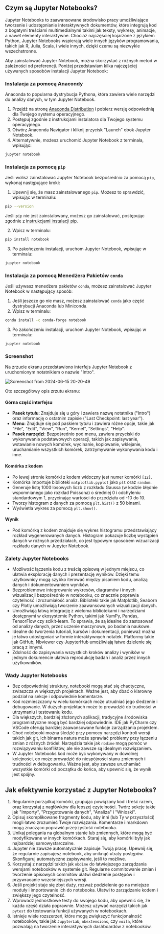 ## Czym są Jupyter Notebooks?

Jupyter Notebooks to zaawansowane środowisko pracy umożliwiające tworzenie i udostępnianie interaktywnych dokumentów, które integrują kod z bogatymi treściami multimedialnymi takimi jak teksty, wykresy, animacje, a nawet elementy interaktywne. Chociaż najczęściej kojarzone z językiem Python, Jupyter Notebooks wspierają wiele innych języków programowania, takich jak R, Julia, Scala, i wiele innych, dzięki czemu są niezwykle wszechstronne.

Aby zainstalować Jupyter Notebook, można skorzystać z różnych metod w zależności od preferencji. Poniżej przedstawiam kilka najczęściej używanych sposobów instalacji Jupyter Notebook:

### Instalacja za pomocą Anacondy

Anaconda to popularna dystrybucja Pythona, która zawiera wiele narzędzi do analizy danych, w tym Jupyter Notebook.

1. Przejdź na stronę [Anaconda Distribution](https://www.anaconda.com/products/distribution) i pobierz wersję odpowiednią dla Twojego systemu operacyjnego.
2. Postępuj zgodnie z instrukcjami instalatora dla Twojego systemu operacyjnego.
3. Otwórz Anaconda Navigator i kliknij przycisk "Launch" obok Jupyter Notebook.
4. Alternatywnie, możesz uruchomić Jupyter Notebook z terminala, wpisując:

```bash
jupyter notebook
```

### Instalacja za pomocą `pip`

Jeśli wolisz zainstalować Jupyter Notebook bezpośrednio za pomocą `pip`, wykonaj następujące kroki:

1. Upewnij się, że masz zainstalowanego `pip`. Możesz to sprawdzić, wpisując w terminalu:

```bash
pip --version
```

Jeśli `pip` nie jest zainstalowany, możesz go zainstalować, postępując zgodnie z [instrukcjami instalacji pip](https://pip.pypa.io/en/stable/installation/).

2. Wpisz w terminalu:

```bash
pip install notebook
```

3. Po zakończeniu instalacji, uruchom Jupyter Notebook, wpisując w terminalu:

```bash
jupyter notebook
```

### Instalacja za pomocą Menedżera Pakietów `conda`

Jeśli używasz menedżera pakietów `conda`, możesz zainstalować Jupyter Notebook w następujący sposób:

1. Jeśli jeszcze go nie masz, możesz zainstalować `conda` jako część dystrybucji Anaconda lub Miniconda.
2. Wpisz w terminalu:

```bash
conda install -c conda-forge notebook
```

3. Po zakończeniu instalacji, uruchom Jupyter Notebook, wpisując w terminalu:

```bash
jupyter notebook
```

### Screenshot

Na zrzucie ekranu przedstawiono interfejs Jupyter Notebook z uruchomionym notatnikiem o nazwie "Intro".

![Screenshot from 2024-06-15 20-20-49](https://github.com/djeada/Kurs-Podstaw-Pythona/assets/37275728/8659eebc-e1a0-4a36-8d89-26915e5d2ee0)

Oto szczegółowy opis zrzutu ekranu:

#### Górna część interfejsu

- **Pasek tytułu**: Znajduje się u góry i zawiera nazwę notatnika ("Intro") oraz informację o ostatnim zapisie ("Last Checkpoint: last year").
- **Menu**: Znajduje się pod paskiem tytułu i zawiera różne opcje, takie jak "File", "Edit", "View", "Run", "Kernel", "Settings", "Help".
- **Pasek narzędzi**: Bezpośrednio pod menu, zawiera przyciski do wykonywania podstawowych operacji, takich jak zapisywanie, wstawianie nowych komórek, wycinanie, kopiowanie, wklejanie, uruchamianie wszystkich komórek, zatrzymywanie wykonywania kodu i inne.

#### Komórka z kodem

- Po lewej stronie komórki z kodem widoczny jest numer komórki `[12]`.
- Komórka importuje biblioteki `matplotlib.pyplot` jako `plt` oraz `random`.
- Generuje listę 1000 losowych liczb z rozkładu Gaussa (w kodzie błędnie wspomnianego jako rozkład Poissona) o średniej 0 i odchyleniu standardowym 1, przycinając wartości do przedziału od -10 do 10.
- Tworzy histogram z danych za pomocą `plt.hist()` z 50 binami.
- Wyświetla wykres za pomocą `plt.show()`.

#### Wynik

- Pod komórką z kodem znajduje się wykres histogramu przedstawiający rozkład wygenerowanych danych. Histogram pokazuje liczbę wystąpień danych w różnych przedziałach, co jest typowym sposobem wizualizacji rozkładu danych w Jupyter Notebook.

### Zalety Jupyter Notebooks

- Możliwość łączenia kodu z treścią opisową w jednym miejscu, co ułatwia eksplorację danych i prezentację wyników. Dzięki temu użytkownicy mogą szybko iterować między pisaniem kodu, analizą danych i dokumentowaniem wyników.
- Bezproblemowe integrowanie wykresów, diagramów i innych wizualizacji bezpośrednio w notebooku, co znacznie poprawia czytelność i zrozumiałość analiz. Biblioteki takie jak Matplotlib, Seaborn czy Plotly umożliwiają tworzenie zaawansowanych wizualizacji danych.
- Umożliwiają łatwą integrację z wieloma bibliotekami i narzędziami dostępnymi w ekosystemie Python, takimi jak NumPy, Pandas, TensorFlow czy scikit-learn. To sprawia, że są idealne do zastosowań od analizy danych, przez uczenie maszynowe, po badania naukowe.
- Idealne do tworzenia tutoriali, kursów i dokumentacji, ponieważ można je łatwo udostępniać w formie interaktywnych notatek. Platformy takie jak GitHub, Nbviewer czy JupyterHub umożliwiają łatwe dzielenie się pracą z innymi.
- Zdolność do zapisywania wszystkich kroków analizy i wyników w jednym dokumencie ułatwia reprodukcję badań i analiz przez innych użytkowników.

### Wady Jupyter Notebooks

- Bez odpowiedniej struktury, notebooki mogą stać się chaotyczne, zwłaszcza w większych projektach. Ważne jest, aby dbać o klarowny podział na sekcje i odpowiednie komentarze.
- Kod rozmieszczony w wielu komórkach może utrudniać jego śledzenie i debugowanie. W dużych projektach może to prowadzić do trudności w utrzymaniu i testowaniu kodu.
- Dla większych, bardziej złożonych aplikacji, tradycyjne środowiska programistyczne mogą być bardziej odpowiednie. IDE jak PyCharm czy VSCode oferują bardziej zaawansowane funkcje zarządzania projektem.
- Choć notebooki można śledzić przy pomocy narzędzi kontroli wersji takich jak git, ich binarna natura może sprawiać problemy przy łączeniu zmian z różnych źródeł. Narzędzia takie jak `nbdime` mogą pomóc w rozwiązywaniu konfliktów, ale nie zawsze są idealnym rozwiązaniem.
- W Jupyter Notebooks kod może być wykonywany w dowolnej kolejności, co może prowadzić do niespójności stanu zmiennych i trudności w debugowaniu. Ważne jest, aby zawsze uruchamiać wszystkie komórki od początku do końca, aby upewnić się, że wynik jest spójny.

## Jak efektywnie korzystać z Jupyter Notebooks?

1. Regularnie porządkuj komórki, grupując powiązany kod i treść razem, oraz korzystaj z nagłówków dla lepszej czytelności. Twórz sekcje takie jak "Importy", "Przygotowanie danych", "Analiza" i "Wnioski".
2. Opisuj skomplikowane fragmenty kodu, aby inni (lub Ty w przyszłości) mogli łatwo zrozumieć Twoje rozwiązania. Komentarze i markdown mogą znacząco poprawić przejrzystość notebooka.
3. Unikaj polegania na globalnym stanie lub zmiennych, które mogą być modyfikowane w innych komórkach. Staraj się, aby komórki były jak najbardziej samowystarczalne.
4. Jupyter nie zawsze automatycznie zapisuje Twoją pracę. Upewnij się, że regularnie zapisujesz notebook, aby uniknąć utraty postępów. Skonfiguruj automatyczne zapisywanie, jeśli to możliwe.
5. Korzystaj z narzędzi takich jak `nbdime` do łatwiejszego zarządzania wersjami notebooków w systemie git. Regularne commitowanie zmian i tworzenie opisowych commitów ułatwi śledzenie postępów i przywracanie wcześniejszych wersji.
6. Jeśli projekt staje się zbyt duży, rozważ podzielenie go na mniejsze moduły i importowanie ich do notebooka. Ułatwi to zarządzanie kodem i zwiększy jego czytelność.
7. Wprowadź jednostkowe testy do swojego kodu, aby upewnić się, że każda część działa poprawnie. Możesz używać narzędzi takich jak `pytest` do testowania funkcji używanych w notebookach.
8. Istnieje wiele rozszerzeń, które mogą zwiększyć funkcjonalność notebooków, takie jak `JupyterLab`, `nbextensions`, czy `voila`, które pozwalają na tworzenie interaktywnych dashboardów z notebooków.
